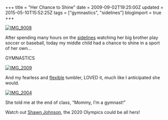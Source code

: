 +++
title = "Her Chance to Shine"
date = 2009-09-02T19:25:00Z
updated = 2015-05-10T15:52:25Z
tags = ["gymnastics", "sidelines"]
blogimport = true 
+++

  

[![IMG_9008](https://latc.s3.amazonaws.com/wp-content/uploads/2009/09/IMG_90081.jpg "IMG_9008")](https://latc.s3.amazonaws.com/wp-content/uploads/2009/09/IMG_90081.jpg)


After spending many hours on the [sidelines](http://lifeatthecircus.com/2009/06/17/life-on-the-sideline/) watching her big brother play soccer or baseball, today my middle child had a chance to shine in a sport of her own…



















GYMNASTICS


[![IMG_2009](https://latc.s3.amazonaws.com/wp-content/uploads/2009/09/IMG_20091.jpg "IMG_2009")](https://latc.s3.amazonaws.com/wp-content/uploads/2009/09/IMG_20091.jpg)

And my fearless and [flexible](http://lifeatthecircus.com/2009/08/07/a-lesson-in-flexibility/) tumbler, LOVED it, much like I anticipated she would.&#160; 

[![IMG_2004](https://latc.s3.amazonaws.com/wp-content/uploads/2009/09/IMG_2004.jpg "IMG_2004")](https://latc.s3.amazonaws.com/wp-content/uploads/2009/09/IMG_2004.jpg)

She told me at the end of class, “Mommy, I’m a gymnast!” 

Watch out [Shawn Johnson](http://gymnastics.about.com/od/gymnastics101/p/shawnjohnson.htm), the 2020 Olympics could be all hers!
